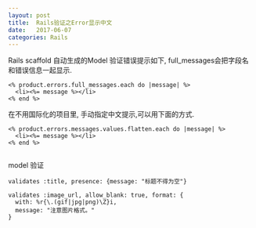 ```yaml
---
layout: post
title:  Rails验证之Error显示中文
date:   2017-06-07
categories: Rails
---
```


Rails scaffold 自动生成的Model 验证错误提示如下, full_messages会把字段名和错误信息一起显示.

```
<% product.errors.full_messages.each do |message| %>
  <li><%= message %></li>
<% end %>
```

在不用国际化的项目里, 手动指定中文提示,可以用下面的方式.

```
<% product.errors.messages.values.flatten.each do |message| %>
  <li><%= message %></li>
<% end %>
     
```

model 验证
```
validates :title, presence: {message: "标题不得为空"}

validates :image_url, allow_blank: true, format: {
  with: %r{\.(gif|jpg|png)\Z}i,
  message: "注意图片格式。"
}
```